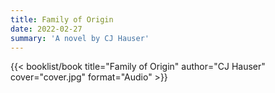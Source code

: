 ```yaml
---
title: Family of Origin
date: 2022-02-27
summary: 'A novel by CJ Hauser'
---
```


{{< booklist/book
title="Family of Origin"
author="CJ Hauser"
cover="cover.jpg"
format="Audio" >}}
